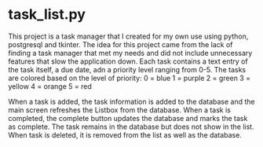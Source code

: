 # task_list.py

This project is a task manager that I created for my own use using python, postgresql and tkinter.
The idea for this project came from the lack of finding a task manager that met my needs and 
did not include unnecessary features that slow the application down. 
Each task contains a text entry of the task itself, a due date, adn a priority level ranging from 0-5. 
The tasks are colored based on the level of priority:
  0 = blue
  1 = purple
  2 = green
  3 = yellow
  4 = orange
  5 = red
  
 When a task is added, the task information is added to the database and the main screen refreshes
 the Listbox from the database. 
 When a task is completed, the complete button updates the database and marks the task as complete. 
 The task remains in the database but does not show in the list.
 When task is deleted, it is removed from the list as well as the database. 

